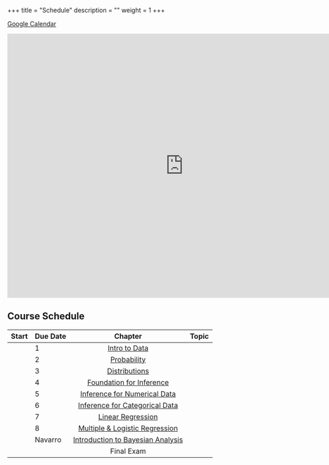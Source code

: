 +++
title = "Schedule"
description = ""
weight = 1
+++

[Google Calendar](https://calendar.google.com/calendar?cid=aTN2cjJrbXRnY2gzNm9oNGRxY3JsNzRkc29AZ3JvdXAuY2FsZW5kYXIuZ29vZ2xlLmNvbQ)


<iframe src="https://calendar.google.com/calendar?cid=aTN2cjJrbXRnY2gzNm9oNGRxY3JsNzRkc29AZ3JvdXAuY2FsZW5kYXIuZ29vZ2xlLmNvbQ" style="border: 0" width="800" height="600" frameborder="0" scrolling="no"></iframe>

## Course Schedule

Start  | Due Date | Chapter | Topic                              
:------|:---------|:-------:|:-----------------------------------
 |    | 1       | [Intro to Data](/chapters/chapter1)
 |    | 2       | [Probability](/chapters/chapter2)
 |    | 3       | [Distributions](/chapters/chapter3)
 |    | 4       | [Foundation for Inference](/chapters/chapter4)
 |    | 5       | [Inference for Numerical Data](/chapters/chapter5)
 |    | 6       | [Inference for Categorical Data](/chapters/chapter6)
 |    | 7       | [Linear Regression](/chapters/chapter7)
 |    | 8       | [Multiple & Logistic Regression](/chapters/chapter8)
 |    | Navarro | [Introduction to Bayesian Analysis](/chapters/chapter9)
 |    |         | Final Exam

